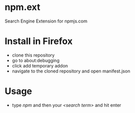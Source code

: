 # npm.ext
Search Engine Extension for npmjs.com

# Install in Firefox
* clone this repository
* go to about:debugging 
* click add temporary addon
* navigate to the cloned repository and open manifest.json

# Usage
* type _npm_ and then your *\<search term\>* and hit enter
